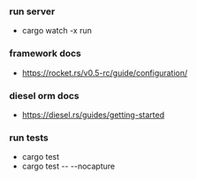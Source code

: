 ### run server

- cargo watch -x run

### framework docs

- https://rocket.rs/v0.5-rc/guide/configuration/

### diesel orm docs

- https://diesel.rs/guides/getting-started

### run tests

- cargo test
- cargo test -- --nocapture

